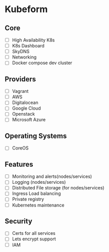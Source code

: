 Kubeform
========

Core
--------
- [ ] High Availability K8s
- [ ] K8s Dashboard
- [ ] SkyDNS
- [ ] Networking
- [ ] Docker compose dev cluster

Providers
---------
- [ ] Vagrant
- [ ] AWS
- [ ] Digitalocean
- [ ] Google Cloud
- [ ] Openstack
- [ ] Microsoft Azure

Operating Systems
-----------------
- [ ] CoreOS

Features
--------
- [ ] Monitoring and alerts(nodes/services)
- [ ] Logging (nodes/services)
- [ ] Distributed File storage (for nodes/services)
- [ ] Ingress Load balancing
- [ ] Private registry
- [ ] Kubernetes maintenance

Security
--------
- [ ] Certs for all services
- [ ] Lets encrypt support
- [ ] IAM
